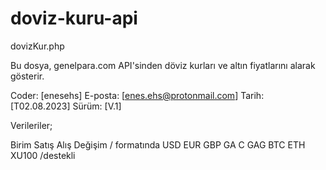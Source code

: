 # doviz-kuru-api
dovizKur.php

 Bu dosya, genelpara.com API'sinden döviz kurları ve altın fiyatlarını alarak gösterir.

 Coder: [enesehs]
 E-posta: [enes.ehs@protonmail.com]
 Tarih: [T02.08.2023]
 Sürüm: [V.1]

Verileriler;

Birim	Satış	Alış	Değişim / formatında
USD	EUR	GBP	GA	C	GAG	BTC	ETH	XU100	/destekli




